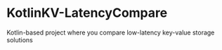 # KotlinKV-LatencyCompare
Kotlin-based project where you compare low-latency key-value storage solutions
